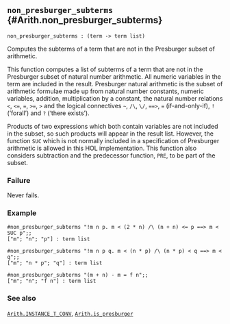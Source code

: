 ## `non_presburger_subterms` {#Arith.non_presburger_subterms}


```
non_presburger_subterms : (term -> term list)
```



Computes the subterms of a term that are not in the Presburger subset of
arithmetic.


This function computes a list of subterms of a term that are not in the
Presburger subset of natural number arithmetic. All numeric variables in the
term are included in the result. Presburger natural arithmetic is the subset
of arithmetic formulae made up from natural number constants, numeric
variables, addition, multiplication by a constant, the natural number
relations `<`, `<=`, `=`, `>=`, `>` and the logical connectives `~`, `/\`,
`\/`, `==>`, `=` (if-and-only-if), `!` (‘forall’) and `?` (‘there exists’).

Products of two expressions which both contain variables are not included in
the subset, so such products will appear in the result list. However, the
function `SUC` which is not normally included in a specification of Presburger
arithmetic is allowed in this HOL implementation. This function also considers
subtraction and the predecessor function, `PRE`, to be part of the subset.

### Failure

Never fails.

### Example

    
    #non_presburger_subterms "!m n p. m < (2 * n) /\ (n + n) <= p ==> m < SUC p";;
    ["m"; "n"; "p"] : term list
    
    #non_presburger_subterms "!m n p q. m < (n * p) /\ (n * p) < q ==> m < q";;
    ["m"; "n * p"; "q"] : term list
    
    #non_presburger_subterms "(m + n) - m = f n";;
    ["m"; "n"; "f n"] : term list
    

### See also

[`Arith.INSTANCE_T_CONV`](#Arith.INSTANCE_T_CONV), [`Arith.is_presburger`](#Arith.is_presburger)

